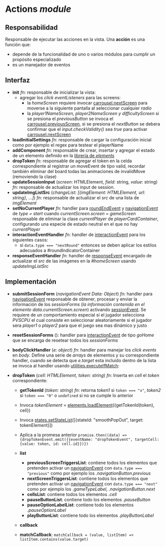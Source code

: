 # Actions _module_

## Responsabilidad

Responsable de ejecutar las acciones en la vista. Una **acción** es una función que:

-   depende de la funcionalidad de uno o varios módulos para cumplir un propósito especializado
-   es un manejador de eventos

## Interfaz

-   **init** _fn_: responsable de inicializar la vista:
    -   agregar los _click eventListeners_ para las screens:
        -   la _homeScreen_ requiere invocar [carrousel.nextScreen](./carrousel.md#interfaz) para moverse a la siguiente pantalla al seleccionar cualquier _radio_
        -   la _player1NameScreen, player2NameScreen y difficultyScreen_ si se presiona el _previousButton_ se invoca el [carrousel.previousScreen](./carrousel.md#interfaz), si se presiona el _nextButton_ se debera confirmar que el _input.checkValidity()_ sea _true_ para activar [carrousel.nextScreen](./carrousel.md#interfaz)
-   **loadInitialSettings** _fn_: responsable de cargar la configuración inicial como por ejemplo el regex para testear el playerName
-   **addComponent** _fn_: responsable de crear, insertar y agregar el estado de un elemento definido en la [librería de _elements_](./elements.md##Interfaz)
-   **dropToken** _fn_: responsable de agregar el token en la celda correspondiente al registrar un moveEvent de tipo valid, recordar también eliminar del board todas las animaciones de invalidMove (removiendo la clase)
-   **updateSessionInput** (_screen_: HTMLElement, _field_: string, _value_: string) _fn_: responsable de actualizar los input de session.
-   **updateImgListSrc** (_changeList: [{imgElement: HTMLElement, url: string}, ...]_) _fn_: responsable de actualizar el _src_ de una lista de _imgElement_
-   **setNoCurrentPlayer** _fn_: handler para [roundEndEvent](../game/game.md#eventos) y [navigationEvent](./display.md#eventos) de _type = start_ cuando _currentScreen.screen = gameScreen_ responsable de eliminar la clase _currentPlayer_ de _playerCardContainer_, configurando una especie de estado neutral en el que no hay _currentPlayer_
-   **interactionEventHandler** _fn_: handler de [interactionEvent](../display/display.md#eventos) para los siguientes casos:
    -   si `data.type === "nextRound"` entonces se deben aplicar los estilos adecuados a #roundIndicatorContainer
-   **responseEventHandler** _fn_: handler de [responseEvent](../avatarProvider.md#eventos) encargado de actualizar el _src_ de las imágenes en la _#homeScreen_ usando _updateImgListSrc_

## Implementación

-   **submitSessionForm** (_navigationEvent Data: Object_) _fn_: handler para [navigationEvent](./display.md#eventos) responsable de obtener, procesar y enviar la información de los _sessionForms_ (_la información contenida en el elemento data.currentScreen.screen_) activando [sessionEvent](./display.md#eventos). Se requiere de un comportamiento especial si el jugador selecciona _PVSCPU_ el cual consiste en seleccionar aleatoriamente si el jugador sera _player1_ o _player2_ para que el juego sea mas dinámico y justo
-   **resetSessionForms** (): handler para [interactionEvent](./display.md#eventos) de tipo _goHome_ que se encarga de resetear todos los _sessionForms_
-   **bodyClickHandler** (_e: object_) _fn_: handler para manejar los _click events_ en _body_. Define una serie de _arrays_ de elementos y su correspondiente handler, cuando se detecta que _e.target_ esta incluido dentro de la lista se invoca al handler usando [utilities.executeIfMatch](../utilities.md#interfaz):
-   **dropToken** (_cell: HTMLElement, token: string_) _fn_: Inserta en _cell_ el _token_ correspondiente:

    -   **getTokenId** (_token: string_) _fn_: retorna _token1_ si `token === "x"`, _token2_ si `token === "0"` o `undefined` si no se cumple lo anterior
    -   Invoca _tokenElement_ = [elements.loadElement](./elements.md#interfaz)({getTokenId(token), cell})
    -   Invoca [states.setStateList](./states.md#interfaz)([{stateId: "smoothPopOut", target: tokenElement}])
    -   Aplica a la promesa anterior `promise.then((data) => {dropTokenEvent.emit({{eventName: "dropTokenEvent", targetCell: {value: token, id: cell.id}})})`


    -   **list**

        -   **previousScreenTriggersList**: contiene todos los elementos que pretenden activar un [navigationEvent](./display.md#eventos) con `data.type === "previous"` como por ejemplo los _.navigationButton.previous_
        -   **nextScreenTriggersList**: contiene todos los elementos que pretenden activar un [navigationEvent](./display.md#eventos) con `data.type === "next"` como por ejemplo los _.gameTypeLabel, .navigationButton.next_
        -   **cellsList**: contiene todos los elementos _.cell_
        -   **pauseButtonList**: contiene todo los elementos _.pauseButton_
        -   **pauseOptionLabelList**: contiene todo los elementos _.pauseOptionLabel_
        -   **playButtonList**: contiene todo los elementos _.playButtonLabel_

    -   **callback**
    -   **matchCallback**: `matchCallback = (value, listItem) => listItem.contains(value.target)`
